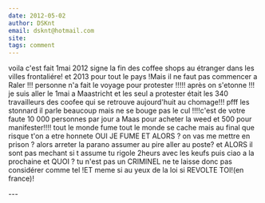 ```yaml
---
date: 2012-05-02
author: DSKnt
email: dsknt@hotmail.com
site: 
tags: comment
---
```


<p>voila c'est fait 1mai 2012 signe la fin des coffee shops au étranger dans les villes frontaliére! et 2013 pour tout le pays !Mais il ne faut pas commencer a Raler !!! personne n'a fait le voyage pour protester !!!!! après on s'etonne !!! je suis aller le 1mai a Maastricht et les seul a protester était les 340 travailleurs des coofee qui se retrouve aujourd'huit au chomage!!! pfff les stonnard il parle beaucoup mais ne se bouge pas le cul !!!!c'est de votre faute 10 000 personnes par jour a Maas pour acheter la weed et 500 pour manifester!!!! tout le monde fume tout le monde se cache mais au final que risque t'on a etre honnete OUI JE FUME ET ALORS ? on vas me mettre en prison ? alors arreter la parano assumer au pire aller au poste? et ALORS il sont pas mechant si t assume tu rigole 2heurs avec les keufs puis ciao a la prochaine et QUOI ? tu n'est pas un CRIMINEL ne te laisse donc pas considérer comme tel !ET meme si au yeux de la loi si REVOLTE TOI!(en france)!  </p>
---